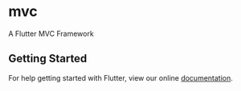 # mvc

A Flutter MVC Framework

## Getting Started

For help getting started with Flutter, view our online
[documentation](https://flutter.io/).
